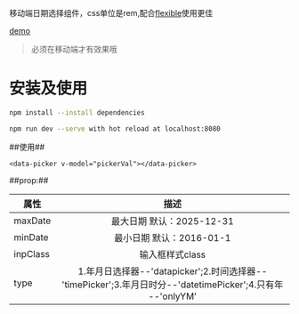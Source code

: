移动端日期选择组件，css单位是rem,配合<a href="https://github.com/amfe/lib-flexible">flexible</a>使用更佳


<a href="https://yilianyoumeng.github.io/vue-timepicker/index.html">demo</a>

> 必须在移动端才有效果哦


# 安装及使用

```bash
npm install --install dependencies
```
```bash
npm run dev --serve with hot reload at localhost:8080
```
##使用##

    <data-picker v-model="pickerVal"></data-picker>
    

##prop:##

|属性      |  描述                         |
| -------- | :----------:                       |
| maxDate  | 最大日期 默认：2025-12-31     |
| minDate  | 最小日期 默认：2016-01-1      |
| inpClass | 输入框样式class               |
| type     | 1.年月日选择器--'datapicker';2.时间选择器--'timePicker';3.年月日时分--'datetimePicker';4.只有年 --'onlyYM' |